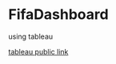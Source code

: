# FifaDashboard
using tableau

[tableau public link](https://public.tableau.com/app/profile/atharva.patil1930/viz/FifaFootballers/PlayerFifa21#1)

